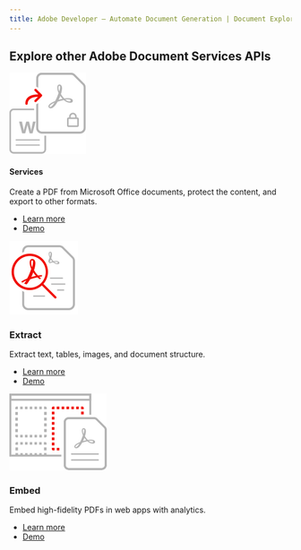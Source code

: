 ```yaml
---
title: Adobe Developer — Automate Document Generation | Document Explore | Adobe
---
```


<TitleBlock slots="heading" theme="light" className='titleBlock-align-left'/>

## Explore other Adobe Document Services APIs

<ProductCard slots="icon, heading, text, buttons" theme="light" width="33%" className="product-card-compact-img product-card-compact-img-service"/>

![Create Source Support](../../images/create_secure_support.svg)

#### Services

Create a PDF from Microsoft Office documents, protect the content, and export to other formats.

* [Learn more](/src/pages/apis/pdf-services.md)
* [Demo](https://documentcloud.adobe.com/view-sdk-demo/index.html#/view/FULL_WINDOW/Bodea%20Brochure.pdf)


<ProductCard slots="icon, heading, text, buttons" theme="light" width="33%" className="product-card-compact-img product-card-compact-img-service"/>

![Extract-v2](../../images/Extract-v2.svg)

### Extract

Extract text, tables, images, and document structure.

* [Learn more](/src/pages/apis/pdf-extract.md)
* [Demo](https://www.adobe.com/go/extract_visualizer)


<ProductCard slots="icon, heading, text, buttons" theme="light" width="33%" className="product-card-compact-img product-card-compact-img-service"/>

![Customizable Experience](../../images/customizable_experience.svg)

### Embed

Embed high-fidelity PDFs in web apps with analytics.

* [Learn more](/src/pages/apis/pdf-embed.md)
* [Demo](https://documentcloud.adobe.com/view-sdk-demo/index.html#/view/FULL_WINDOW/Bodea%20Brochure.pdf)